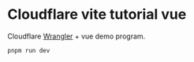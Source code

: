# Cloudflare vite tutorial vue

Cloudflare [Wrangler](https://developers.cloudflare.com/workers/wrangler/) + vue demo program.

```
pnpm run dev
```

